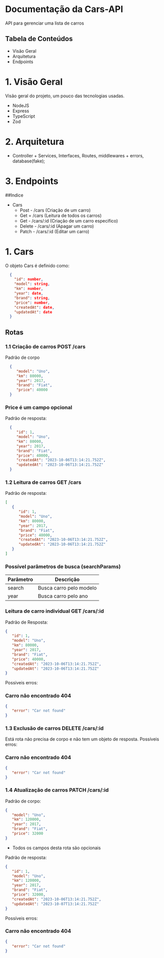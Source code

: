# Documentação da Cars-API

 API para gerenciar uma lista de carros
## Tabela de Conteúdos
* Visão Geral
* Arquitetura
* Endpoints

# 1. Visão Geral
Visão geral do projeto, um pouco das tecnologias usadas.
* NodeJS
* Express
* TypeScript
* Zod

# 2. Arquitetura
  - Controller + Services, Interfaces, Routes, middlewares + errors, database(fake);

# 3. Endpoints
##Indice
* Cars
  * Post - /cars (Criação de um carro)
  * Get = /cars (Leitura de todos os carros)
  * Get - /cars/:id (Criação de um carro especifico)
  * Delete - /cars/:id (Apagar um carro)
  * Patch - /cars/:id (Editar um carro)

# 1. Cars
O objeto Cars é definido como:
```json
  {
    "id": number,
    "model": string,
    "km": number,
    "year": date,
    "brand": string,
    "price": number,
    "createdAt": date,
    "updatedAt": date
  }
```

## Rotas
### 1.1 Criação de carros POST /cars
Padrão de corpo
```json
  {
     "model": "Uno",
     "km": 80000,
     "year": 2017,
     "brand": "Fiat",
     "price": 40000
  }

```
### Price é um campo opcional

Padrão de resposta:
```json
  {
     "id": 1,
     "model": "Uno",
     "km": 80000,
     "year": 2017,
     "brand": "Fiat",
     "price": 40000,
     "createdAt": "2023-10-06T13:14:21.752Z",
     "updatedAt": "2023-10-06T13:14:21.752Z"
  }
```

### 1.2 Leitura de carros GET /cars
Padrão de resposta:
```json
[
   {
      "id": 1,
      "model": "Uno",
      "km": 80000,
      "year": 2017,
      "brand": "Fiat",
      "price": 40000,
      "createdAt": "2023-10-06T13:14:21.752Z",
      "updatedAt": "2023-10-06T13:14:21.752Z"
   }
]
```
### Possível parâmetros de busca (searchParams)

|Parâmetro|Descrição|
|---------|---------|
|search|Busca carro pelo modelo|
|year|Busca carro pelo ano|

### Leitura de carro individual GET /cars/:id
Padrão de Resposta:
```json
{
   "id": 1,
   "model": "Uno",
   "km": 80000,
   "year": 2017,
   "brand": "Fiat",
   "price": 40000,
   "createdAt": "2023-10-06T13:14:21.752Z",
   "updatedAt": "2023-10-06T13:14:21.752Z"
}
```
Possiveis erros:
### Carro não encontrado 404
```json
{
   "error": "Car not found"
}
```

### 1.3 Exclusão de carros DELETE /cars/:id
Está rota não precisa de corpo e não tem um objeto de resposta.
Possíveis erros:
### Carro não encontrado 404
```json
{
   "error": "Car not found"
}
```

### 1.4 Atualização de carros PATCH /cars/:id
Padrão de corpo:
```json
{
   "model": "Uno",
   "km": 120000,
   "year": 2017,
   "brand": "Fiat",
   "price": 32000
}
```
* Todos os campos desta rota são opcionais

Padrão de resposta:
```json
{
   "id": 1,
   "model": "Uno",
   "km": 120000,
   "year": 2017,
   "brand": "Fiat",
   "price": 32000,
   "createdAt": "2023-10-06T13:14:21.752Z",
   "updatedAt": "2023-10-07T13:14:21.752Z"
}
```
Possíveis erros:
### Carro não encontrado 404
```json
{
   "error": "Car not found"
}
```




